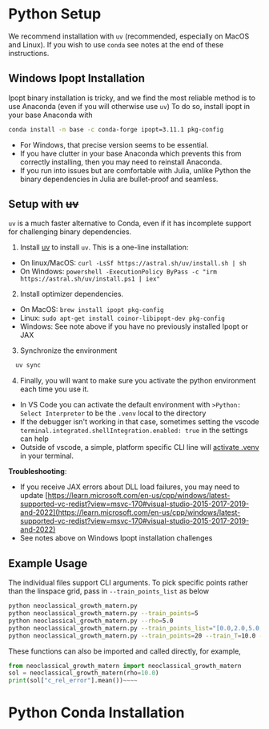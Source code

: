 # Python Setup
We recommend installation with `uv` (recommended, especially on MacOS and Linux).  If you wish to use `conda` see notes at the end of these instructions.

## Windows Ipopt Installation
Ipopt binary installation is tricky, and we find the most reliable method is to use Anaconda (even if you will otherwise use `uv`)
To do so, install ipopt in your base Anaconda with

```bash
conda install -n base -c conda-forge ipopt=3.11.1 pkg-config
```
  - For Windows, that precise version seems to be essential.
  - If you have clutter in your base Anaconda which prevents this from correctly installing, then you may need to reinstall Anaconda.
  - If you run into issues but are comfortable with Julia, unlike Python the binary dependencies in Julia are bullet-proof and seamless.


## Setup with ~~uv~~
`uv` is a much faster alternative to Conda, even if it has incomplete support for challenging binary dependencies.

1. Install [uv](https://github.com/astral-sh/uv#installation) to install `uv`. This is a one-line installation:
  - On linux/MacOS: `curl -LsSf https://astral.sh/uv/install.sh | sh`
  - On Windows: `powershell -ExecutionPolicy ByPass -c "irm https://astral.sh/uv/install.ps1 | iex"`
2. Install optimizer dependencies.
  - On MacOS: `brew install ipopt pkg-config`
  - Linux: `sudo apt-get install coinor-libipopt-dev pkg-config`
  - Windows: See note above if you have no previously installed Ipopt or JAX
3. Synchronize the environment
```bash
  uv sync
```
4. Finally, you will want to make sure you activate the python environment each time you use it.
- In VS Code you can activate the default environment with `>Python: Select Interpreter` to be the `.venv` local to the directory
- If the debugger isn't working in that case, sometimes setting the vscode `terminal.integrated.shellIntegration.enabled: true` in the settings can help
- Outside of vscode, a simple, platform specific CLI line will [activate .venv](https://docs.python.org/3/tutorial/venv.html#creating-virtual-environments) in your terminal.

**Troubleshooting**:
- If you receive JAX errors about DLL load failures, you may need to update [https://learn.microsoft.com/en-us/cpp/windows/latest-supported-vc-redist?view=msvc-170#visual-studio-2015-2017-2019-and-2022](https://learn.microsoft.com/en-us/cpp/windows/latest-supported-vc-redist?view=msvc-170#visual-studio-2015-2017-2019-and-2022)
- See notes above on Windows Ipopt installation challenges

## Example Usage
The individual files support CLI arguments.  To pick specific points rather than the linspace grid, pass in `--train_points_list` as below

```bash
python neoclassical_growth_matern.py
python neoclassical_growth_matern.py --train_points=5
python neoclassical_growth_matern.py --rho=5.0
python neoclassical_growth_matern.py --train_points_list="[0.0,2.0,5.0,10.0,20.0]"
python neoclassical_growth_matern.py --train_points=20 --train_T=10.0 --test_T=10.0 --k_0=0.5
```

These functions can also be imported and called directly, for example,

```python
from neoclassical_growth_matern import neoclassical_growth_matern
sol = neoclassical_growth_matern(rho=10.0)
print(sol["c_rel_error"].mean())~~~~
```

# Python Conda Installation
